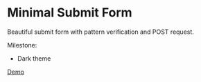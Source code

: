 # Minimal Submit Form

Beautiful submit form with pattern verification and POST request.

Milestone:
* Dark theme

[Demo](https://submit-form-beta.vercel.app/)